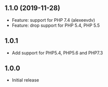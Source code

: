 1.1.0 (2019-11-28) 
-----
- Feature: support for PHP 7.4 (alexeevdv)
- Feature: drop support for PHP 5.4, PHP 5.5

1.0.1 
-----
- Add support for PHP5.4, PHP5.6 and PHP7.3

1.0.0
-----
- Initial release
